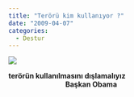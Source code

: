 ```yaml
---
title: "Terörü kim kullanıyor ?"
date: "2009-04-07"
categories: 
  - Destur
---
```


**![](/uploads/image/yy.jpg)**

**terörün kullanılmasını dışlamalıyız  
                                  Başkan Obama**
